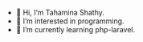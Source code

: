 - 👋 Hi, I’m Tahamina Shathy. 
- 👀 I’m interested in programming.
- 🌱 I’m currently learning php-laravel.
